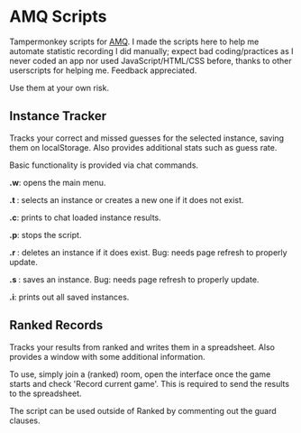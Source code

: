 # AMQ Scripts
Tampermonkey scripts for [AMQ](https://animemusicquiz.com/). I made the scripts here to help me automate statistic recording I did manually; expect bad coding/practices as I never coded an app nor used JavaScript/HTML/CSS before, thanks to other userscripts for helping me. Feedback appreciated.

Use them at your own risk.

## Instance Tracker 

Tracks your correct and missed guesses for the selected instance, saving them on localStorage. Also provides additional stats such as guess rate.

Basic functionality is provided via chat commands.

**.w**: opens the main menu.

**.t <instance>**: selects an instance or creates a new one if it does not exist.

**.c**: prints to chat loaded instance results.

**.p**: stops the script.

**.r <instance>**: deletes an instance if it does exist. Bug: needs page refresh to properly update.

**.s <instance>**: saves an instance. Bug: needs page refresh to properly update.

**.i**: prints out all saved instances.

## Ranked Records

Tracks your results from ranked and writes them in a spreadsheet. Also provides a window with some additional information.

To use, simply join a (ranked) room, open the interface once the game starts and check 'Record current game'. This is required to send the results to the spreadsheet.

The script can be used outside of Ranked by commenting out the guard clauses.
